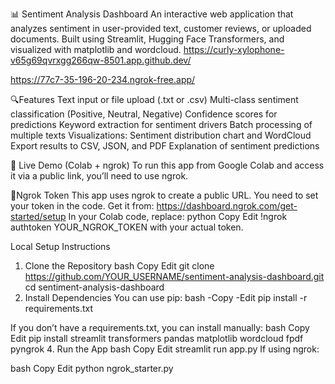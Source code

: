 📊 Sentiment Analysis Dashboard
An interactive web application that analyzes sentiment in user-provided text, customer reviews, or uploaded documents. Built using Streamlit, Hugging Face Transformers, and visualized with matplotlib and wordcloud.
https://curly-xylophone-v65g69qvrxgg266qw-8501.app.github.dev/



https://77c7-35-196-20-234.ngrok-free.app/

🔍Features
Text input or file upload (.txt or .csv)
Multi-class sentiment classification (Positive, Neutral, Negative)
Confidence scores for predictions
Keyword extraction for sentiment drivers
Batch processing of multiple texts
Visualizations: Sentiment distribution chart and WordCloud
Export results to CSV, JSON, and PDF
Explanation of sentiment predictions

🚀 Live Demo (Colab + ngrok)
To run this app from Google Colab and access it via a public link, you’ll need to use ngrok.

 🔐Ngrok Token
This app uses ngrok to create a public URL.
You need to set your token in the code. Get it from:
https://dashboard.ngrok.com/get-started/setup
In your Colab code, replace:
python
Copy
Edit
!ngrok authtoken YOUR_NGROK_TOKEN
with your actual token.

 Local Setup Instructions
1. Clone the Repository
bash
Copy
Edit
git clone https://github.com/YOUR_USERNAME/sentiment-analysis-dashboard.git
cd sentiment-analysis-dashboard
2. Install Dependencies
You can use pip:
bash
-Copy
-Edit
pip install -r requirements.txt

If you don’t have a requirements.txt, you can install manually:
bash
Copy
Edit
pip install streamlit transformers pandas matplotlib wordcloud fpdf pyngrok
4. Run the App
bash
Copy
Edit
streamlit run app.py
If using ngrok:

bash
Copy
Edit
python ngrok_starter.py
